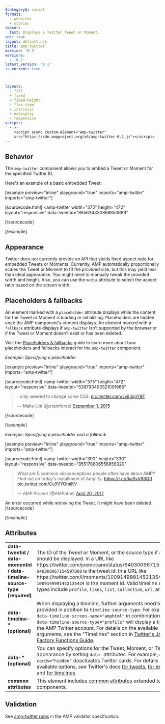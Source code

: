 ```yaml
---
$category@: social
formats:
  - websites
  - stories
teaser:
  text: Displays a Twitter Tweet or Moment.
toc: true
layout: default.njk
title: amp-twitter
version: '0.1'
versions:
  - '0.1'
latest_version: '0.1'
is_current: true



layouts:
  - fill
  - fixed
  - fixed-height
  - flex-item
  - intrinsic
  - nodisplay
  - responsive
scripts:
  - >-
    <script async custom-element="amp-twitter"
    src="https://cdn.ampproject.org/v0/amp-twitter-0.1.js"></script>
---
```



<!---
Copyright 2015 The AMP HTML Authors. All Rights Reserved.

Licensed under the Apache License, Version 2.0 (the "License");
you may not use this file except in compliance with the License.
You may obtain a copy of the License at

      http://www.apache.org/licenses/LICENSE-2.0

Unless required by applicable law or agreed to in writing, software
distributed under the License is distributed on an "AS-IS" BASIS,
WITHOUT WARRANTIES OR CONDITIONS OF ANY KIND, either express or implied.
See the License for the specific language governing permissions and
limitations under the License.
-->



## Behavior

The `amp-twitter` component allows you to embed a Tweet or Moment for the specified Twitter ID.

Here's an example of a basic embedded Tweet:

[example preview="inline" playground="true" imports="amp-twitter" imports="amp-twitter"]

[sourcecode:html]
<amp-twitter
  width="375"
  height="472"
  layout="responsive"
  data-tweetid="885634330868850689"
>
</amp-twitter>
[/sourcecode]

[/example]

## Appearance

Twitter does not currently provide an API that yields fixed aspect ratio for embedded Tweets or Moments. Currently, AMP automatically proportionally scales the Tweet or Moment to fit the provided size, but this may yield less than ideal appearance. You might need to manually tweak the provided width and height. Also, you can use the `media` attribute to select the aspect ratio based on the screen width.

## Placeholders & fallbacks

An element marked with a `placeholder` attribute displays while the content for the Tweet or Moment is loading or initializing. Placeholders are hidden once the AMP component's content displays. An element marked with a `fallback` attribute displays if `amp-twitter` isn't supported by the browser or if the Tweet or Moment doesn't exist or has been deleted.

Visit the [Placeholders & fallbacks](https://amp.dev/documentation/guides-and-tutorials/develop/style_and_layout/placeholders) guide to learn more about how placeholders and fallbacks interact for the `amp-twitter` component.

_Example: Specifying a placeholder_

[example preview="inline" playground="true" imports="amp-twitter" imports="amp-twitter"]

[sourcecode:html]
<amp-twitter
  width="375"
  height="472"
  layout="responsive"
  data-tweetid="638793490521001985"
>
  <blockquote placeholder>
    <p>
      I only needed to change some CSS.
      <a href="http://t.co/LvjLbjgY9F">pic.twitter.com/LvjLbjgY9F</a>
    </p>
    &mdash; Malte Ubl (@cramforce)
    <a href="https://twitter.com/cramforce/status/638793490521001985"
      >September 1, 2015</a
    >
  </blockquote>
</amp-twitter>
[/sourcecode]

[/example]

_Example: Specifying a placeholder and a fallback_

[example preview="inline" playground="true" imports="amp-twitter" imports="amp-twitter"]

[sourcecode:html]
<amp-twitter
  width="390"
  height="330"
  layout="responsive"
  data-tweetid="855178606556856320"
>
  <blockquote placeholder>
    <p>
      What are 5 common misconceptions people often have about AMP? Find out on
      today&#39;s installment of Amplify:
      <a href="https://t.co/kaSvV8SQtI">https://t.co/kaSvV8SQtI</a>
      <a href="https://t.co/Cu9VYOmiKV">pic.twitter.com/Cu9VYOmiKV</a>
    </p>
    &mdash; AMP Project (@AMPhtml)
    <a href="https://twitter.com/AMPhtml/status/855178606556856320"
      >April 20, 2017</a
    >
  </blockquote>
  <div fallback>
    An error occurred while retrieving the Tweet. It might have been deleted.
  </div>
</amp-twitter>
[/sourcecode]

[/example]

## Attributes

<table>
  <tr>
    <td width="40%"><strong>data-tweetid / data-momentid / data-timeline-source-type (required)</strong></td>
    <td>The ID of the Tweet or Moment, or the source type if a Timeline should be displayed.
In a URL like https://twitter.com/joemccann/status/640300967154597888, <code>640300967154597888</code> is the tweet id.
In a URL like https://twitter.com/i/moments/1009149991452135424, <code>1009149991452135424</code> is the moment id.
Valid timeline source types include <code>profile</code>, <code>likes</code>, <code>list</code>, <code>collection</code>, <code>url</code>, and <code>widget</code>.</td>
  </tr>
  <tr>
    <td width="40%"><strong>data-timeline-* (optional)</strong></td>
    <td>When displaying a timeline, further arguments need to be provided in addition to <code>timeline-source-type</code>. For example, <code>data-timeline-screen-name="amphtml"</code> in combination with <code>data-timeline-source-type="profile"</code> will display a timeline of the AMP Twitter account.
For details on the available arguments, see the "Timelines" section in <a href="https://developer.twitter.com/en/docs/twitter-for-websites/javascript-api/guides/scripting-factory-functions">Twitter's JavaScript Factory Functions Guide</a>.</td>
  </tr>
  <tr>
    <td width="40%"><strong>data-* (optional)</strong></td>
    <td>You can specify options for the Tweet, Moment, or Timeline appearance by setting <code>data-</code> attributes. For example, <code>data-cards="hidden"</code> deactivates Twitter cards.
For details on the available options, see Twitter's docs <a href="https://developer.twitter.com/en/docs/twitter-for-websites/embedded-tweets/guides/embedded-tweet-parameter-reference">for tweets</a>, <a href="https://developer.twitter.com/en/docs/twitter-for-websites/moments/guides/parameter-reference0">for moments</a> and <a href="https://developer.twitter.com/en/docs/twitter-for-websites/timelines/guides/parameter-reference">for timelines</a>.</td>
  </tr>
  <tr>
    <td width="40%"><strong>common attributes</strong></td>
    <td>This element includes <a href="https://amp.dev/documentation/guides-and-tutorials/learn/common_attributes">common attributes</a> extended to AMP components.</td>
  </tr>
</table>

## Validation

See [amp-twitter rules](https://github.com/ampproject/amphtml/blob/master/extensions/amp-twitter/validator-amp-twitter.protoascii) in the AMP validator specification.